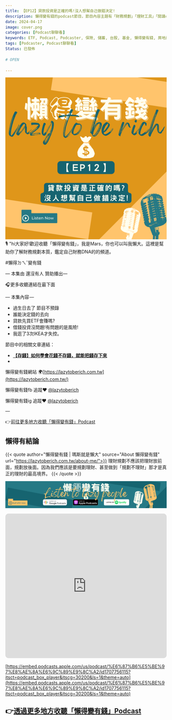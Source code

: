 ```yaml
---
title: 【EP12】貸款投資是正確的嗎!沒人想幫自己做錯決定!
description: 懶得變有錢的podcast節目，節目內容主題有「財務規劃」「理財工具」「閱讀心得」「職涯與生活」，內容涵蓋了你與金錢會產生的所有關係。如果想要讓自己對「財務規劃」的本質有更進一步的認識，歡迎訂閱、追蹤、分享並歡迎進一步提出你的想法，讓更多人一起財務有規劃、快樂有方法。
date: 2024-04-17
image: cover.png
categories: [Podcast聊聊看]
keywords: ETF, Podcast, Podcaster, 保險, 儲蓄, 台股, 基金, 懶得變有錢, 房地產, 投資, 投資理財, 支出, 收入, 月配息, 理財, 理財規劃, 瑪斯理財兩三事, 稅務, 總體經濟, 美股, 職涯心得, 股利收入, 複委託, 記帳, 讀書心得, 財務規劃, 財商, 貸款, 資產配置, 退休規劃, 開源節流
tags: [Podcaster, Podcast聊聊看]
Status: 已發佈

# OPEN

---
```

![](cover.png)
🎙️ "hi大家好!歡迎收聽「懶得變有錢」，我是Mars，你也可以叫我懶大。這裡是幫助你了解財務規劃本質，鑑定自己財務DNA的的頻道。

#懶得ㄉㄟˇ變有錢

— 本集由 還沒有人 贊助播出—

🎧更多收聽連結在最下面

— 本集內容 —

- 過生日去了 節目不預錄
- 誰能決定錢的去向
- 貸款先買ETF會賺嗎?
- 借錢投資沒問題!有問題的是風險!
- 我逛了3次IKEA才失控。

節目中的相關文章連結：

- **[【存錢】如何學會花錢不存錢，就能把錢存下來](https://lazytoberich.com.tw/p/how-to-learn-to-spend-not-save-and-still-save-money/)**
- 

懶得變有錢網站 🌍[https://lazytoberich.com.tw](https://lazytoberich.com.tw/)

懶得變有錢fb 追蹤❤️ [@lazytoberich](https://www.facebook.com/lazytoberich)

懶得變有錢ig 追蹤❤️ [@lazytoberich](https://www.instagram.com/lazytoberich/)

—

👉[前往更多地方收聽「懶得變有錢」Podcast](https://solink.soundon.fm/lazytoberich)

## 懶得有結論


{{< quote author="懶得變有錢 | 瑪斯就是懶大" source="About 懶得變有錢" url="https://lazytoberich.com.tw/about-me/">}}
理財規劃不應該把理財放前面，規劃放後面。因為我們應該是要規劃理財、甚至做到「規劃不理財」那才是真正的理財的最高境界。
{{< /quote >}}

![Lisenttolazypeople.svg](Lisenttolazypeople.svg)

<iframe id="embedPlayer" src="https://embed.podcasts.apple.com/us/podcast/%E6%87%B6%E5%BE%97%E8%AE%8A%E6%9C%89%E9%8C%A2/id1707756115?itsct=podcast_box_player&amp;itscg=30200&amp;ls=1&amp;theme=auto" height="450px" frameborder="0" sandbox="allow-forms allow-popups allow-same-origin allow-scripts allow-top-navigation-by-user-activation" allow="autoplay *; encrypted-media *; clipboard-write" style="width: 100%; max-width: 660px; overflow: hidden; border-radius: 10px; transform: translateZ(0px); animation: 2s ease 0s 6 normal none running loading-indicator; background-color: rgb(228, 228, 228);"></iframe>


[https://embed.podcasts.apple.com/us/podcast/%E6%87%B6%E5%BE%97%E8%AE%8A%E6%9C%89%E9%8C%A2/id1707756115?itsct=podcast_box_player&itscg=30200&ls=1&theme=auto](https://embed.podcasts.apple.com/us/podcast/%E6%87%B6%E5%BE%97%E8%AE%8A%E6%9C%89%E9%8C%A2/id1707756115?itsct=podcast_box_player&itscg=30200&ls=1&theme=auto)

## 👉[透過更多地方收聽「懶得變有錢」Podcast](https://solink.soundon.fm/lazytoberich)